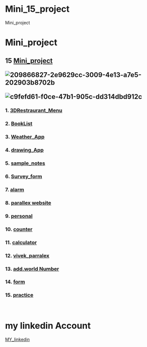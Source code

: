 # Mini_15_project
Mini_project
<h1>Mini_project</h1>
<h2>15 <a href="">Mini_project</a>


![209866827-2e9629cc-3009-4e13-a7e5-202903b8702b](https://user-images.githubusercontent.com/114743961/227728919-517e2086-1fdb-4b97-ac1b-a22a19d182f3.jpg)



![c9fefd61-f0ce-47b1-905c-dd314dbd912c](https://user-images.githubusercontent.com/114743961/227728938-b1071bef-dde7-4dfd-a6af-b61d31fd9aa1.png)

<h3><b>1.</b> <a href="l">3DRestraurant_Menu</a></h3>
<h3><b>2.</b> <a href="">BookList</a></h3>
<h3><b>3.</b> <a href="">Weather_App</a></h3>
<h3><b>4.</b> <a href="">drawing_App</a></h3>
<h3><b>5.</b> <a href="">sample_notes</a></h3>
<h3><b>6.</b> <a href="">Survey_form</a></h3>
<h3><b>7.</b> <a href ="">alarm</a></h3>
<h3><b>8.</b> <a href="">parallex website</a></h3>
<h3><b>9.</b> <a href="">personal</a></h3>
<h3><b>10.</b> <a href="">counter</a></h3>
<h3><b>11.</b> <a href="">calculator</a></h3>
<h3><b>12.</b> <a href="">vivek_parralex</a></h3>
<h3><b>13.</b> <a href="">add.world Number</a></h3>
<h3><b>14.</b> <a href="">form</a></h3>
<h3><b>15.</b> <a href="">practice</a></h3>


</br>
<h1>my linkedin Account</h1>
<a href="https://www.linkedin.com/in/suraj-achiever/">MY_linkedin</a>
